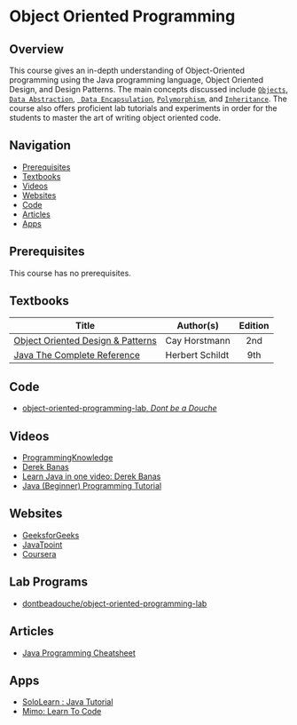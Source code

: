 # Object Oriented Programming

## Overview
This course gives an in-depth understanding of Object-Oriented programming using the Java programming language, Object Oriented Design, and Design Patterns. The main concepts discussed include [`Objects`](https://en.wikipedia.org/wiki/Object_(computer_science)), [`Data Abstraction`](https://en.wikipedia.org/wiki/Abstraction_(computer_science)#Abstraction_in_object_oriented_programming), [` Data Encapsulation`](https://en.wikipedia.org/wiki/Object-oriented_programming#Encapsulation), [`Polymorphism`](https://en.wikipedia.org/wiki/Object-oriented_programming#Polymorphism), and [`Inheritance`](https://en.wikipedia.org/wiki/Inheritance_(object-oriented_programming)). The course also offers proficient lab tutorials and experiments in order for the students to master the art of writing object oriented code. 

## Navigation

*   [Prerequisites](#prerequisites)
*   [Textbooks](#textbooks)
*   [Videos](#videos)
*   [Websites](#websites)
*   [Code](#lab-programs)
*   [Articles](#articles)
*   [Apps](#apps)


## Prerequisites
This course has no prerequisites.

## Textbooks

| Title | Author(s) | Edition |
| -------------|-------------|:-----:|
| [Object Oriented Design & Patterns](https://drive.google.com/file/d/1WkjRyU7aGcr01MpJ-iQCTeXhFLUHeH7T/view?usp=sharing) | Cay Horstmann | 2nd
| [Java The Complete Reference](https://drive.google.com/file/d/1FWUTT4x8BI-v0_SIf50HHNvyKdPw1gYq/view?usp=sharing)| Herbert Schildt | 9th |
## Code

*   [object-oriented-programming-lab, *Dont be a Douche*](https://github.com/dontbeadouche/object-oriented-programming-lab)

## Videos

*	[ProgrammingKnowledge](https://www.youtube.com/playlist?list=PLS1QulWo1RIbfTjQvTdj8Y6yyq4R7g-Al)
*	[Derek Banas](https://www.youtube.com/playlist?list=PLE7E8B7F4856C9B19)
*   [Learn Java in one video: Derek Banas](https://www.youtube.com/watch?v=n-xAqcBCws4)
* [Java (Beginner) Programming Tutorial](https://www.youtube.com/playlist?list=PLFE2CE09D83EE3E28)

## Websites

*	[GeeksforGeeks](https://www.geeksforgeeks.org/java/)
*	[JavaTpoint](https://www.javatpoint.com/java-tutorial)
*	[Coursera](https://www.coursera.org/learn/object-oriented-java)

## Lab Programs

*  [dontbeadouche/object-oriented-programming-lab](https://github.com/dontbeadouche/object-oriented-programming-lab)

## Articles

*  [Java Programming Cheatsheet](https://drive.google.com/file/d/1FUOgQrPB_sUsPSGrj8LOuMRIELRx0LD3/view?usp=sharing)

## Apps

* [SoloLearn : Java Tutorial](https://www.sololearn.com/Course/Java/)
*   [Mimo: Learn To Code](https://getmimo.com/)






